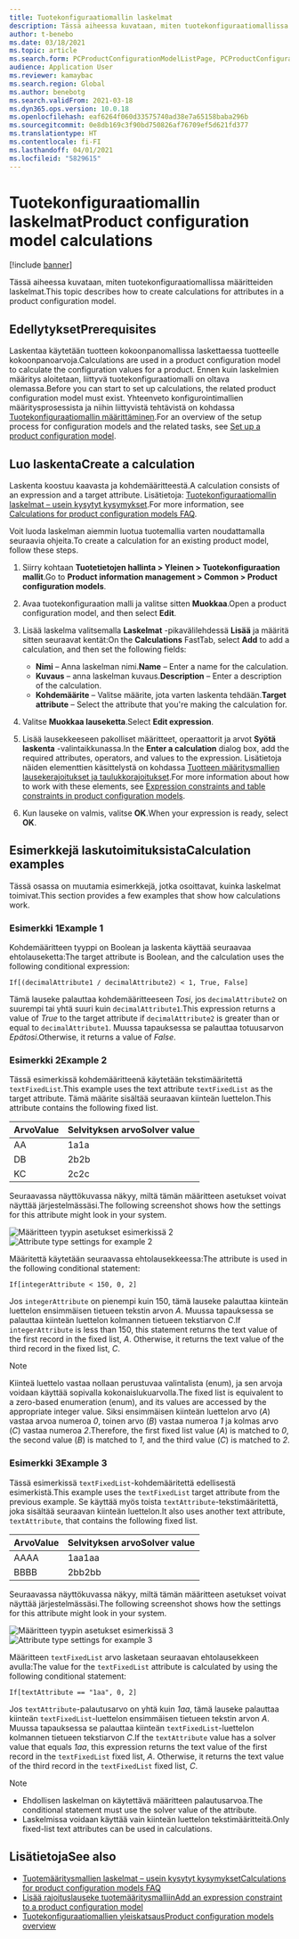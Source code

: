 ```yaml
---
title: Tuotekonfiguraatiomallin laskelmat
description: Tässä aiheessa kuvataan, miten tuotekonfiguraatiomallissa määritteiden laskelmat
author: t-benebo
ms.date: 03/18/2021
ms.topic: article
ms.search.form: PCProductConfigurationModelListPage, PCProductConfigurationModelDetails
audience: Application User
ms.reviewer: kamaybac
ms.search.region: Global
ms.author: benebotg
ms.search.validFrom: 2021-03-18
ms.dyn365.ops.version: 10.0.18
ms.openlocfilehash: eaf6264f060d33575740ad38e7a65158baba296b
ms.sourcegitcommit: 0e8db169c3f90bd750826af76709ef5d621fd377
ms.translationtype: HT
ms.contentlocale: fi-FI
ms.lasthandoff: 04/01/2021
ms.locfileid: "5829615"
---
```

# <a name="product-configuration-model-calculations"></a><span data-ttu-id="a5975-103">Tuotekonfiguraatiomallin laskelmat</span><span class="sxs-lookup"><span data-stu-id="a5975-103">Product configuration model calculations</span></span>

[!include [banner](../includes/banner.md)]

<span data-ttu-id="a5975-104">Tässä aiheessa kuvataan, miten tuotekonfiguraatiomallissa määritteiden laskelmat.</span><span class="sxs-lookup"><span data-stu-id="a5975-104">This topic describes how to create calculations for attributes in a product configuration model.</span></span>

## <a name="prerequisites"></a><span data-ttu-id="a5975-105">Edellytykset</span><span class="sxs-lookup"><span data-stu-id="a5975-105">Prerequisites</span></span>

<span data-ttu-id="a5975-106">Laskentaa käytetään tuotteen kokoonpanomallissa laskettaessa tuotteelle kokoonpanoarvoja.</span><span class="sxs-lookup"><span data-stu-id="a5975-106">Calculations are used in a product configuration model to calculate the configuration values for a product.</span></span> <span data-ttu-id="a5975-107">Ennen kuin laskelmien määritys aloitetaan, liittyvä tuotekonfiguraatiomalli on oltava olemassa.</span><span class="sxs-lookup"><span data-stu-id="a5975-107">Before you can start to set up calculations, the related product configuration model must exist.</span></span> <span data-ttu-id="a5975-108">Yhteenveto konfigurointimallien määritysprosessista ja niihin liittyvistä tehtävistä on kohdassa [Tuotekonfiguraatiomallin määrittäminen](set-up-maintain-product-configuration-model.md).</span><span class="sxs-lookup"><span data-stu-id="a5975-108">For an overview of the setup process for configuration models and the related tasks, see [Set up a product configuration model](set-up-maintain-product-configuration-model.md).</span></span>

## <a name="create-a-calculation"></a><span data-ttu-id="a5975-109">Luo laskenta</span><span class="sxs-lookup"><span data-stu-id="a5975-109">Create a calculation</span></span>

<span data-ttu-id="a5975-110">Laskenta koostuu kaavasta ja kohdemääritteestä.</span><span class="sxs-lookup"><span data-stu-id="a5975-110">A calculation consists of an expression and a target attribute.</span></span> <span data-ttu-id="a5975-111">Lisätietoja: [Tuotekonfiguraatiomallin laskelmat – usein kysytyt kysymykset](calculate-product-configuration-models.md).</span><span class="sxs-lookup"><span data-stu-id="a5975-111">For more information, see [Calculations for product configuration models FAQ](calculate-product-configuration-models.md).</span></span>

<span data-ttu-id="a5975-112">Voit luoda laskelman aiemmin luotua tuotemallia varten noudattamalla seuraavia ohjeita.</span><span class="sxs-lookup"><span data-stu-id="a5975-112">To create a calculation for an existing product model, follow these steps.</span></span>

1. <span data-ttu-id="a5975-113">Siirry kohtaan **Tuotetietojen hallinta \> Yleinen \> Tuotekonfiguraation mallit**.</span><span class="sxs-lookup"><span data-stu-id="a5975-113">Go to **Product information management \> Common \> Product configuration models**.</span></span>
1. <span data-ttu-id="a5975-114">Avaa tuotekonfiguraation malli ja valitse sitten **Muokkaa**.</span><span class="sxs-lookup"><span data-stu-id="a5975-114">Open a product configuration model, and then select **Edit**.</span></span>
1. <span data-ttu-id="a5975-115">Lisää laskelma valitsemalla **Laskelmat** -pikavälilehdessä **Lisää** ja määritä sitten seuraavat kentät:</span><span class="sxs-lookup"><span data-stu-id="a5975-115">On the **Calculations** FastTab, select **Add** to add a calculation, and then set the following fields:</span></span>

    - <span data-ttu-id="a5975-116">**Nimi** – Anna laskelman nimi.</span><span class="sxs-lookup"><span data-stu-id="a5975-116">**Name** – Enter a name for the calculation.</span></span>
    - <span data-ttu-id="a5975-117">**Kuvaus** – anna laskelman kuvaus.</span><span class="sxs-lookup"><span data-stu-id="a5975-117">**Description** – Enter a description of the calculation.</span></span>
    - <span data-ttu-id="a5975-118">**Kohdemäärite** – Valitse määrite, jota varten laskenta tehdään.</span><span class="sxs-lookup"><span data-stu-id="a5975-118">**Target attribute** – Select the attribute that you're making the calculation for.</span></span>

1. <span data-ttu-id="a5975-119">Valitse **Muokkaa lauseketta**.</span><span class="sxs-lookup"><span data-stu-id="a5975-119">Select **Edit expression**.</span></span>
1. <span data-ttu-id="a5975-120">Lisää lausekkeeseen pakolliset määritteet, operaattorit ja arvot **Syötä laskenta** -valintaikkunassa.</span><span class="sxs-lookup"><span data-stu-id="a5975-120">In the **Enter a calculation** dialog box, add the required attributes, operators, and values to the expression.</span></span> <span data-ttu-id="a5975-121">Lisätietoja näiden elementtien käsittelystä on kohdassa [Tuotteen määritysmallien lausekerajoitukset ja taulukkorajoitukset](expression-constraints-table-constraints-product-configuration-models.md).</span><span class="sxs-lookup"><span data-stu-id="a5975-121">For more information about how to work with these elements, see [Expression constraints and table constraints in product configuration models](expression-constraints-table-constraints-product-configuration-models.md).</span></span>
1. <span data-ttu-id="a5975-122">Kun lauseke on valmis, valitse **OK**.</span><span class="sxs-lookup"><span data-stu-id="a5975-122">When your expression is ready, select **OK**.</span></span>

## <a name="calculation-examples"></a><span data-ttu-id="a5975-123">Esimerkkejä laskutoimituksista</span><span class="sxs-lookup"><span data-stu-id="a5975-123">Calculation examples</span></span>

<span data-ttu-id="a5975-124">Tässä osassa on muutamia esimerkkejä, jotka osoittavat, kuinka laskelmat toimivat.</span><span class="sxs-lookup"><span data-stu-id="a5975-124">This section provides a few examples that show how calculations work.</span></span>

### <a name="example-1"></a><span data-ttu-id="a5975-125">Esimerkki 1</span><span class="sxs-lookup"><span data-stu-id="a5975-125">Example 1</span></span>

<span data-ttu-id="a5975-126">Kohdemääritteen tyyppi on Boolean ja laskenta käyttää seuraavaa ehtolauseketta:</span><span class="sxs-lookup"><span data-stu-id="a5975-126">The target attribute is Boolean, and the calculation uses the following conditional expression:</span></span>

`If[(decimalAttribute1 / decimalAttribute2) < 1, True, False]`

<span data-ttu-id="a5975-127">Tämä lauseke palauttaa kohdemääritteeseen *Tosi*, jos `decimalAttribute2` on suurempi tai yhtä suuri kuin `decimalAttribute1`.</span><span class="sxs-lookup"><span data-stu-id="a5975-127">This expression returns a value of *True* to the target attribute if `decimalAttribute2` is greater than or equal to `decimalAttribute1`.</span></span> <span data-ttu-id="a5975-128">Muussa tapauksessa se palauttaa totuusarvon *Epätosi*.</span><span class="sxs-lookup"><span data-stu-id="a5975-128">Otherwise, it returns a value of *False*.</span></span>

### <a name="example-2"></a><span data-ttu-id="a5975-129">Esimerkki 2</span><span class="sxs-lookup"><span data-stu-id="a5975-129">Example 2</span></span>

<span data-ttu-id="a5975-130">Tässä esimerkissä kohdemääritteenä käytetään tekstimääritettä `textFixedList`.</span><span class="sxs-lookup"><span data-stu-id="a5975-130">This example uses the text attribute `textFixedList` as the target attribute.</span></span> <span data-ttu-id="a5975-131">Tämä määrite sisältää seuraavan kiinteän luettelon.</span><span class="sxs-lookup"><span data-stu-id="a5975-131">This attribute contains the following fixed list.</span></span>

| <span data-ttu-id="a5975-132">Arvo</span><span class="sxs-lookup"><span data-stu-id="a5975-132">Value</span></span> | <span data-ttu-id="a5975-133">Selvityksen arvo</span><span class="sxs-lookup"><span data-stu-id="a5975-133">Solver value</span></span> |
|---|---|
| <span data-ttu-id="a5975-134">A</span><span class="sxs-lookup"><span data-stu-id="a5975-134">A</span></span> | <span data-ttu-id="a5975-135">1a</span><span class="sxs-lookup"><span data-stu-id="a5975-135">1a</span></span> |
| <span data-ttu-id="a5975-136">D</span><span class="sxs-lookup"><span data-stu-id="a5975-136">B</span></span> | <span data-ttu-id="a5975-137">2b</span><span class="sxs-lookup"><span data-stu-id="a5975-137">2b</span></span> |
| <span data-ttu-id="a5975-138">K</span><span class="sxs-lookup"><span data-stu-id="a5975-138">C</span></span> | <span data-ttu-id="a5975-139">2c</span><span class="sxs-lookup"><span data-stu-id="a5975-139">2c</span></span> |

<span data-ttu-id="a5975-140">Seuraavassa näyttökuvassa näkyy, miltä tämän määritteen asetukset voivat näyttää järjestelmässäsi.</span><span class="sxs-lookup"><span data-stu-id="a5975-140">The following screenshot shows how the settings for this attribute might look in your system.</span></span>

<span data-ttu-id="a5975-141">![Määritteen tyypin asetukset esimerkissä 2](media/model-calculations-example2.png "Määritteen tyypin asetukset esimerkissä 2")</span><span class="sxs-lookup"><span data-stu-id="a5975-141">![Attribute type settings for example 2](media/model-calculations-example2.png "Attribute type settings for example 2")</span></span>

<span data-ttu-id="a5975-142">Määritettä käytetään seuraavassa ehtolausekkeessa:</span><span class="sxs-lookup"><span data-stu-id="a5975-142">The attribute is used in the following conditional statement:</span></span>

`If[integerAttribute < 150, 0, 2]`

<span data-ttu-id="a5975-143">Jos `integerAttribute` on pienempi kuin 150, tämä lauseke palauttaa kiinteän luettelon ensimmäisen tietueen tekstin arvon *A*. Muussa tapauksessa se palauttaa kiinteän luettelon kolmannen tietueen tekstiarvon *C*.</span><span class="sxs-lookup"><span data-stu-id="a5975-143">If `integerAttribute` is less than 150, this statement returns the text value of the first record in the fixed list, *A*. Otherwise, it returns the text value of the third record in the fixed list, *C*.</span></span>

> [!NOTE]
> <span data-ttu-id="a5975-144">Kiinteä luettelo vastaa nollaan perustuvaa valintalista (enum), ja sen arvoja voidaan käyttää sopivalla kokonaislukuarvolla.</span><span class="sxs-lookup"><span data-stu-id="a5975-144">The fixed list is equivalent to a zero-based enumeration (enum), and its values are accessed by the appropriate integer value.</span></span> <span data-ttu-id="a5975-145">Siksi ensimmäisen kiinteän luettelon arvo (*A*) vastaa arvoa numeroa *0*, toinen arvo (*B*) vastaa numeroa *1* ja kolmas arvo (*C*) vastaa numeroa *2*.</span><span class="sxs-lookup"><span data-stu-id="a5975-145">Therefore, the first fixed list value (*A*) is matched to *0*, the second value (*B*) is matched to *1*, and the third value (*C*) is matched to *2*.</span></span>

### <a name="example-3"></a><span data-ttu-id="a5975-146">Esimerkki 3</span><span class="sxs-lookup"><span data-stu-id="a5975-146">Example 3</span></span>

<span data-ttu-id="a5975-147">Tässä esimerkissä `textFixedList`-kohdemääritettä edellisestä esimerkistä.</span><span class="sxs-lookup"><span data-stu-id="a5975-147">This example uses the `textFixedList` target attribute from the previous example.</span></span> <span data-ttu-id="a5975-148">Se käyttää myös toista `textAttribute`-tekstimääritettä, joka sisältää seuraavan kiinteän luettelon.</span><span class="sxs-lookup"><span data-stu-id="a5975-148">It also uses another text attribute, `textAttribute`, that contains the following fixed list.</span></span>

| <span data-ttu-id="a5975-149">Arvo</span><span class="sxs-lookup"><span data-stu-id="a5975-149">Value</span></span> | <span data-ttu-id="a5975-150">Selvityksen arvo</span><span class="sxs-lookup"><span data-stu-id="a5975-150">Solver value</span></span> |
|---|---|
| <span data-ttu-id="a5975-151">AA</span><span class="sxs-lookup"><span data-stu-id="a5975-151">AA</span></span> | <span data-ttu-id="a5975-152">1aa</span><span class="sxs-lookup"><span data-stu-id="a5975-152">1aa</span></span> |
| <span data-ttu-id="a5975-153">BB</span><span class="sxs-lookup"><span data-stu-id="a5975-153">BB</span></span> | <span data-ttu-id="a5975-154">2bb</span><span class="sxs-lookup"><span data-stu-id="a5975-154">2bb</span></span> |

<span data-ttu-id="a5975-155">Seuraavassa näyttökuvassa näkyy, miltä tämän määritteen asetukset voivat näyttää järjestelmässäsi.</span><span class="sxs-lookup"><span data-stu-id="a5975-155">The following screenshot shows how the settings for this attribute might look in your system.</span></span>

<span data-ttu-id="a5975-156">![Määritteen tyypin asetukset esimerkissä 3](media/model-calculations-example3.png "Määritteen tyypin asetukset esimerkissä 3")</span><span class="sxs-lookup"><span data-stu-id="a5975-156">![Attribute type settings for example 3](media/model-calculations-example3.png "Attribute type settings for example 3")</span></span>

<span data-ttu-id="a5975-157">Määritteen `textFixedList` arvo lasketaan seuraavan ehtolausekkeen avulla:</span><span class="sxs-lookup"><span data-stu-id="a5975-157">The value for the `textFixedList` attribute is calculated by using the following conditional statement:</span></span>

`If[textAttribute == "1aa", 0, 2]`

<span data-ttu-id="a5975-158">Jos `textAttribute`-palautusarvo on yhtä kuin *1aa*, tämä lauseke palauttaa kiinteän `textFixedList`-luettelon ensimmäisen tietueen tekstin arvon *A*. Muussa tapauksessa se palauttaa kiinteän `textFixedList`-luettelon kolmannen tietueen tekstiarvon *C*.</span><span class="sxs-lookup"><span data-stu-id="a5975-158">If the `textAttribute` value has a solver value that equals *1aa*, this expression returns the text value of the first record in the `textFixedList` fixed list, *A*. Otherwise, it returns the text value of the third record in the `textFixedList` fixed list, *C*.</span></span>

> [!NOTE]
> - <span data-ttu-id="a5975-159">Ehdollisen laskelman on käytettävä määritteen palautusarvoa.</span><span class="sxs-lookup"><span data-stu-id="a5975-159">The conditional statement must use the solver value of the attribute.</span></span>
> - <span data-ttu-id="a5975-160">Laskelmissa voidaan käyttää vain kiinteän luettelon tekstimääritteitä.</span><span class="sxs-lookup"><span data-stu-id="a5975-160">Only fixed-list text attributes can be used in calculations.</span></span>

## <a name="see-also"></a><span data-ttu-id="a5975-161">Lisätietoja</span><span class="sxs-lookup"><span data-stu-id="a5975-161">See also</span></span>

- [<span data-ttu-id="a5975-162">Tuotemääritysmallien laskelmat – usein kysytyt kysymykset</span><span class="sxs-lookup"><span data-stu-id="a5975-162">Calculations for product configuration models FAQ</span></span>](calculate-product-configuration-models.md)
- [<span data-ttu-id="a5975-163">Lisää rajoituslauseke tuotemääritysmalliin</span><span class="sxs-lookup"><span data-stu-id="a5975-163">Add an expression constraint to a product configuration model</span></span>](tasks/add-expression-constraint-product-configuration-model.md)
- [<span data-ttu-id="a5975-164">Tuotekonfiguraatiomallien yleiskatsaus</span><span class="sxs-lookup"><span data-stu-id="a5975-164">Product configuration models overview</span></span>](product-configuration-models.md)

